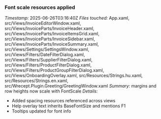 ### Font scale resources applied
*Timestamp:* 2025-06-26T03:16:40Z
*Files touched:* App.xaml, src/Views/InvoiceEditorWindow.xaml, src/Views/InvoiceParts/InvoiceHeader.xaml, src/Views/InvoiceParts/InvoiceItemsGrid.xaml, src/Views/InvoiceParts/InvoiceSidebar.xaml, src/Views/InvoiceParts/InvoiceSummary.xaml, src/Views/Settings/SettingsWindow.xaml, src/Views/Filters/DateFilterDialog.xaml, src/Views/Filters/SupplierFilterDialog.xaml, src/Views/Filters/ProductFilterDialog.xaml, src/Views/Filters/ProductGroupFilterDialog.xaml, src/Views/OnboardingOverlay.xaml, src/Resources/Strings.hu.xaml, src/Resources/Strings.en.xaml, src/Wrecept.Plugin.Greeting/GreetingWindow.xaml
*Summary:* margins and row heights now scale with FontScale
*Details:*
- Added spacing resources referenced across views
- Help overlay text inherits BaseFontSize and mentions F1
- Tooltips updated for font info
